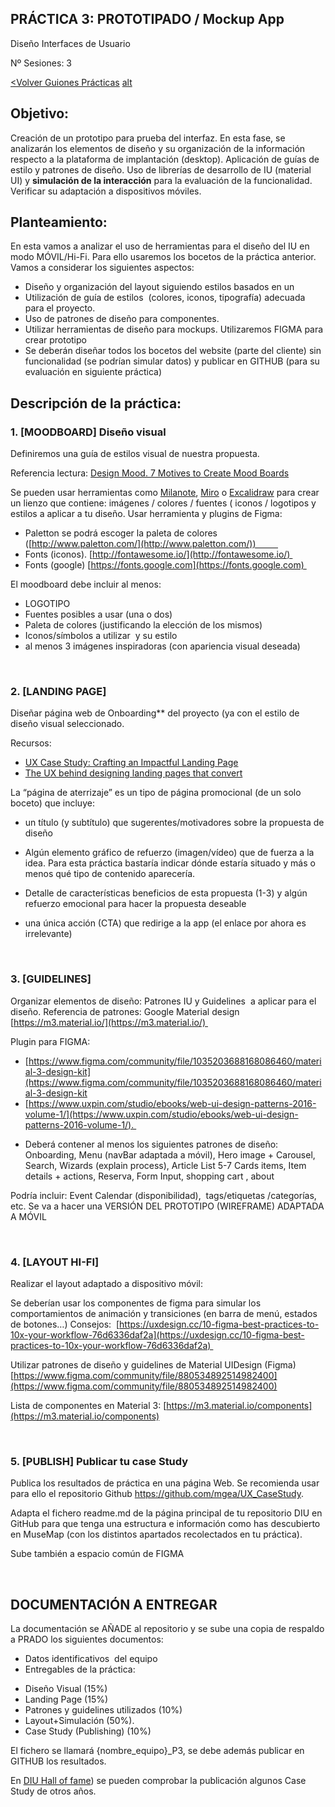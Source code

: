 
## PRÁCTICA 3: PROTOTIPADO / Mockup App

Diseño Interfaces de Usuario 

Nº Sesiones: 3

[<Volver Guiones Prácticas](./README.md) [alt](https://mgea.github.io/UX_CaseStudy/#/GuionesPracticas/)

  
## Objetivo:

Creación de un prototipo para prueba del interfaz. En esta fase, se analizarán los elementos de diseño y su organización de la información respecto a la plataforma de implantación (desktop). Aplicación de guías de estilo y patrones de diseño. Uso de librerías de desarrollo de IU (material UI) y **simulación de la interacción** para la evaluación de la funcionalidad. Verificar su adaptación a dispositivos móviles.


## Planteamiento:

En esta vamos a analizar el uso de herramientas para el diseño del IU en modo MÓVIL/Hi-Fi. Para ello usaremos los bocetos de la práctica anterior. Vamos a considerar los siguientes aspectos: 


- Diseño y organización del layout siguiendo estilos basados en un 
- Utilización de guía de estilos  (colores, iconos, tipografía) adecuada para el proyecto. 
- Uso de patrones de diseño para componentes. 
- Utilizar herramientas de diseño para mockups. Utilizaremos FIGMA para crear prototipo 
- Se deberán diseñar todos los bocetos del website (parte del cliente) sin funcionalidad (se podrían simular datos) y publicar en GITHUB (para su evaluación en siguiente práctica) 

## Descripción de la práctica:

### 1. [MOODBOARD] Diseño visual 

Definiremos una guía de estilos visual de nuestra propuesta.

Referencia lectura: [Design Mood. 7 Motives to Create Mood Boards](https://uxplanet.org/design-mood-7-motives-to-create-mood-boards-b81ae36e399f)
	
Se pueden usar herramientas como [Milanote](http://www.milanote.com/), [Miro](https://miro.com/) o [Excalidraw](https://excalidraw.com/) para crear un lienzo que contiene: imágenes / colores / fuentes ( iconos / logotipos y estilos a aplicar a tu diseño. Usar herramienta y plugins de Figma: 
* Paletton se podrá escoger la paleta de colores ([http://www.paletton.com/](http://www.paletton.com/))         
* Fonts (iconos). [http://fontawesome.io/](http://fontawesome.io/) 
* Fonts (google) [https://fonts.google.com](https://fonts.google.com) 

El moodboard debe incluir al menos: 

- LOGOTIPO
- Fuentes posibles a usar (una o dos) 
- Paleta de colores (justificando la elección de los mismos)
- Iconos/símbolos a utilizar  y su estilo
- al menos 3 imágenes inspiradoras (con apariencia visual deseada) 

  
<br>
 

### 2. [LANDING PAGE] 

Diseñar página web de Onboarding** del proyecto (ya con el estilo de  diseño visual seleccionado. 

Recursos: 
* [UX Case Study: Crafting an Impactful Landing Page](https://medium.com/design-bootcamp/ux-case-study-crafting-an-impactful-landing-page-71459b082b65)
* [The UX behind designing landing pages that convert](https://uxplanet.org/the-ux-behind-designing-landing-pages-that-convert-b302ef745c74)


La “página de aterrizaje” es un tipo de página promocional (de un solo boceto) que incluye: 

- un título (y subtítulo) que sugerentes/motivadores sobre la propuesta de diseño
- Algún elemento gráfico de refuerzo (imagen/vídeo) que de fuerza a la idea. Para esta práctica bastaría indicar dónde estaría situado y más o menos qué tipo de contenido aparecería.   
- Detalle de características beneficios de esta propuesta (1-3) y algún refuerzo emocional para hacer la propuesta deseable 
- una única acción (CTA) que redirige a la app (el enlace por ahora es irrelevante)

  <br>


### 3. [GUIDELINES]

Organizar elementos de diseño: Patrones IU y Guidelines  a aplicar para el diseño. Referencia de patrones: Google Material design [https://m3.material.io/](https://m3.material.io/) 

Plugin para FIGMA: 
* [https://www.figma.com/community/file/1035203688168086460/material-3-design-kit](https://www.figma.com/community/file/1035203688168086460/material-3-design-kit
* [https://www.uxpin.com/studio/ebooks/web-ui-design-patterns-2016-volume-1/](https://www.uxpin.com/studio/ebooks/web-ui-design-patterns-2016-volume-1/). 

- Deberá contener al menos los siguientes patrones de diseño: Onboarding, Menu (navBar adaptada a móvil), Hero image + Carousel, Search, Wizards (explain process), Article List 5-7 Cards items, Item details + actions, Reserva, Form Input, shopping cart , about 

Podría incluir: Event Calendar (disponibilidad),  tags/etiquetas /categorías, etc. Se va a hacer una VERSIÓN DEL PROTOTIPO (WIREFRAME) ADAPTADA A MÓVIL

<br>

### 4. [LAYOUT HI-FI]

Realizar el layout adaptado a dispositivo móvil: 

Se deberían usar los componentes de figma para simular los comportamientos de animación y transiciones (en barra de menú, estados de botones…) 
Consejos:  [https://uxdesign.cc/10-figma-best-practices-to-10x-your-workflow-76d6336daf2a](https://uxdesign.cc/10-figma-best-practices-to-10x-your-workflow-76d6336daf2a) 

  
Utilizar patrones de diseño y guidelines de Material UIDesign (Figma)  [https://www.figma.com/community/file/880534892514982400](https://www.figma.com/community/file/880534892514982400)

Lista de componentes en Material 3: [https://m3.material.io/components](https://m3.material.io/components)


<br>

### 5. [PUBLISH] Publicar tu case Study

Publica los resultados de práctica en una página Web. Se recomienda usar para ello el repositorio Github https://github.com/mgea/UX_CaseStudy. 

Adapta el fichero readme.md de la página principal de tu repositorio DIU en GitHub para que tenga una estructura e información como has descubierto en MuseMap (con los distintos apartados recolectados en tu práctica). 

Sube también a espacio común de FIGMA 
 
<br> 

## DOCUMENTACIÓN A ENTREGAR

  
La documentación se AÑADE al repositorio y se sube una copia de respaldo a PRADO los siguientes documentos:

- Datos identificativos  del equipo
- Entregables de la práctica: 

* Diseño Visual (15%) 
* Landing Page (15%) 
* Patrones y guidelines utilizados (10%)
* Layout+Simulación (50%).
* Case Study (Publishing) (10%)
    

El fichero se llamará {nombre_equipo}_P3, se debe además publicar en GITHUB los resultados.

  
En [DIU Hall of fame](https://github.com/mgea/DIU/tree/master/hall_of_fame)) se pueden comprobar la publicación algunos Case Study de otros años.
